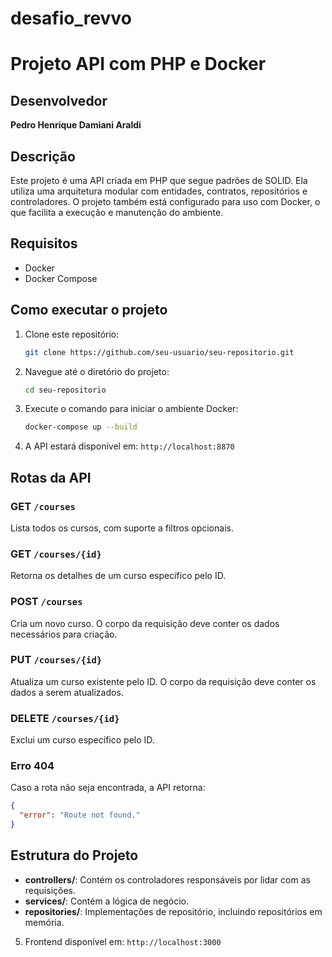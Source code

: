 # desafio_revvo

# Projeto API com PHP e Docker

## Desenvolvedor
**Pedro Henrique Damiani Araldi**

## Descrição
Este projeto é uma API criada em PHP que segue padrões de SOLID. Ela utiliza uma arquitetura modular com entidades, contratos, repositórios e controladores. O projeto também está configurado para uso com Docker, o que facilita a execução e manutenção do ambiente.

## Requisitos
- Docker
- Docker Compose

## Como executar o projeto
1. Clone este repositório:
   ```bash
   git clone https://github.com/seu-usuario/seu-repositorio.git
   ```
2. Navegue até o diretório do projeto:
   ```bash
   cd seu-repositorio
   ```
3. Execute o comando para iniciar o ambiente Docker:
   ```bash
   docker-compose up --build
   ```
4. A API estará disponível em: `http://localhost:8870`

## Rotas da API

### **GET** `/courses`
Lista todos os cursos, com suporte a filtros opcionais.

### **GET** `/courses/{id}`
Retorna os detalhes de um curso específico pelo ID.

### **POST** `/courses`
Cria um novo curso. O corpo da requisição deve conter os dados necessários para criação.

### **PUT** `/courses/{id}`
Atualiza um curso existente pelo ID. O corpo da requisição deve conter os dados a serem atualizados.

### **DELETE** `/courses/{id}`
Exclui um curso específico pelo ID.

### **Erro 404**
Caso a rota não seja encontrada, a API retorna:
```json
{
  "error": "Route not found."
}
```

## Estrutura do Projeto
- **controllers/**: Contém os controladores responsáveis por lidar com as requisições.
- **services/**: Contém a lógica de negócio.
- **repositories/**: Implementações de repositório, incluindo repositórios em memória.

5. Frontend disponível em: `http://localhost:3000`

